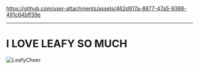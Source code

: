 https://github.com/user-attachments/assets/462d917a-8877-47a5-9388-491c64bff39e

------------------------

# I LOVE LEAFY SO MUCH
![LeafyCheer](https://github.com/user-attachments/assets/6e4940b3-59b6-4d99-923c-b079cce59a9b)
